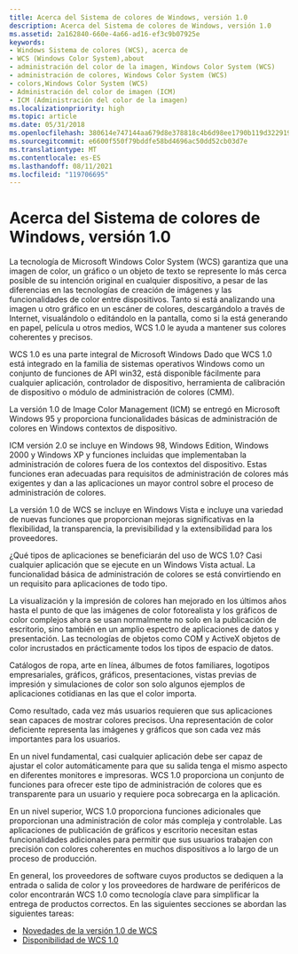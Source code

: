 ```yaml
---
title: Acerca del Sistema de colores de Windows, versión 1.0
description: Acerca del Sistema de colores de Windows, versión 1.0
ms.assetid: 2a162840-660e-4a66-ad16-ef3c9b07925e
keywords:
- Windows Sistema de colores (WCS), acerca de
- WCS (Windows Color System),about
- administración del color de la imagen, Windows Color System (WCS)
- administración de colores, Windows Color System (WCS)
- colors,Windows Color System (WCS)
- Administración del color de imagen (ICM)
- ICM (Administración del color de la imagen)
ms.localizationpriority: high
ms.topic: article
ms.date: 05/31/2018
ms.openlocfilehash: 380614e747144aa679d8e378818c4b6d98ee1790b119d322919265694c0beb4c
ms.sourcegitcommit: e6600f550f79bddfe58bd4696ac50dd52cb03d7e
ms.translationtype: MT
ms.contentlocale: es-ES
ms.lasthandoff: 08/11/2021
ms.locfileid: "119706695"
---
```

# <a name="about-windows-color-system-version-10"></a>Acerca del Sistema de colores de Windows, versión 1.0

La tecnología de Microsoft Windows Color System (WCS) garantiza que una imagen de color, un gráfico o un objeto de texto se represente lo más cerca posible de su intención original en cualquier dispositivo, a pesar de las diferencias en las tecnologías de creación de imágenes y las funcionalidades de color entre dispositivos. Tanto si está analizando una imagen u otro gráfico en un escáner de colores, descargándolo a través de Internet, visualándolo o editándolo en la pantalla, como si la está generando en papel, película u otros medios, WCS 1.0 le ayuda a mantener sus colores coherentes y precisos.

WCS 1.0 es una parte integral de Microsoft Windows Dado que WCS 1.0 está integrado en la familia de sistemas operativos Windows como un conjunto de funciones de API win32, está disponible fácilmente para cualquier aplicación, controlador de dispositivo, herramienta de calibración de dispositivo o módulo de administración de colores (CMM).

La versión 1.0 de Image Color Management (ICM) se entregó en Microsoft Windows 95 y proporciona funcionalidades básicas de administración de colores en Windows contextos de dispositivo.

ICM versión 2.0 se incluye en Windows 98, Windows Edition, Windows 2000 y Windows XP y funciones incluidas que implementaban la administración de colores fuera de los contextos del dispositivo. Estas funciones eran adecuadas para requisitos de administración de colores más exigentes y dan a las aplicaciones un mayor control sobre el proceso de administración de colores.

La versión 1.0 de WCS se incluye en Windows Vista e incluye una variedad de nuevas funciones que proporcionan mejoras significativas en la flexibilidad, la transparencia, la previsibilidad y la extensibilidad para los proveedores.

¿Qué tipos de aplicaciones se beneficiarán del uso de WCS 1.0? Casi cualquier aplicación que se ejecute en un Windows Vista actual. La funcionalidad básica de administración de colores se está convirtiendo en un requisito para aplicaciones de todo tipo.

La visualización y la impresión de colores han mejorado en los últimos años hasta el punto de que las imágenes de color fotorealista y los gráficos de color complejos ahora se usan normalmente no solo en la publicación de escritorio, sino también en un amplio espectro de aplicaciones de datos y presentación. Las tecnologías de objetos como COM y ActiveX objetos de color incrustados en prácticamente todos los tipos de espacio de datos.

Catálogos de ropa, arte en línea, álbumes de fotos familiares, logotipos empresariales, gráficos, gráficos, presentaciones, vistas previas de impresión y simulaciones de color son solo algunos ejemplos de aplicaciones cotidianas en las que el color importa.

Como resultado, cada vez más usuarios requieren que sus aplicaciones sean capaces de mostrar colores precisos. Una representación de color deficiente representa las imágenes y gráficos que son cada vez más importantes para los usuarios.

En un nivel fundamental, casi cualquier aplicación debe ser capaz de ajustar el color automáticamente para que su salida tenga el mismo aspecto en diferentes monitores e impresoras. WCS 1.0 proporciona un conjunto de funciones para ofrecer este tipo de administración de colores que es transparente para un usuario y requiere poca sobrecarga en la aplicación.

En un nivel superior, WCS 1.0 proporciona funciones adicionales que proporcionan una administración de color más compleja y controlable. Las aplicaciones de publicación de gráficos y escritorio necesitan estas funcionalidades adicionales para permitir que sus usuarios trabajen con precisión con colores coherentes en muchos dispositivos a lo largo de un proceso de producción.

En general, los proveedores de software cuyos productos se dediquen a la entrada o salida de color y los proveedores de hardware de periféricos de color encontrarán WCS 1.0 como tecnología clave para simplificar la entrega de productos correctos. En las siguientes secciones se abordan las siguientes tareas:

-   [Novedades de la versión 1.0 de WCS](what-s-new-in-version-1-0-of-wcs.md)
-   [Disponibilidad de WCS 1.0](wcs-1-0-availability.md)

 

 




